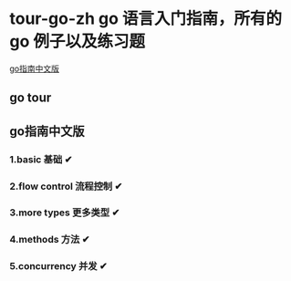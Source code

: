 # tour-go-zh go 语言入门指南，所有的go 例子以及练习题
[go指南中文版](https://tour.go-zh.org)
## go tour 
## go指南中文版
### 1.basic 基础 ✔
### 2.flow control 流程控制 ✔
### 3.more types 更多类型 ✔
### 4.methods 方法 ✔
### 5.concurrency 并发 ✔
